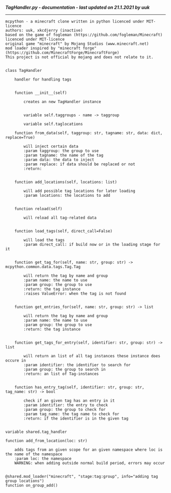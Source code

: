 ***TagHandler.py - documentation - last updated on 21.1.2021 by uuk***
___

    mcpython - a minecraft clone written in python licenced under MIT-licence
    authors: uuk, xkcdjerry (inactive)
    based on the game of fogleman (https://github.com/fogleman/Minecraft) licenced under MIT-licence
    original game "minecraft" by Mojang Studios (www.minecraft.net)
    mod loader inspired by "minecraft forge" (https://github.com/MinecraftForge/MinecraftForge)
    This project is not official by mojang and does not relate to it.


    class TagHandler
        
        handler for handling tags


        function __init__(self)
            
            creates an new TagHandler instance


            variable self.taggroups - name -> taggroup

            variable self.taglocations

        function from_data(self, taggroup: str, tagname: str, data: dict, replace=True)
            
            will inject certain data
            :param taggroup: the group to use
            :param tagname: the name of the tag
            :param data: the data to inject
            :param replace: if data should be replaced or not
            :return:


        function add_locations(self, locations: list)
            
            will add possible tag locations for later loading
            :param locations: the locations to add


        function reload(self)
            
            will reload all tag-related data


        function load_tags(self, direct_call=False)
            
            will load the tags
            :param direct_call: if build now or in the loading stage for it


        function get_tag_for(self, name: str, group: str) -> mcpython.common.data.tags.Tag.Tag
            
            will return the tag by name and group
            :param name: the name to use
            :param group: the group to use
            :return: the tag instance
            :raises ValueError: when the tag is not found


        function get_entries_for(self, name: str, group: str) -> list
            
            will return the tag by name and group
            :param name: the name to use
            :param group: the group to use
            :return: the tag instance


        function get_tags_for_entry(self, identifier: str, group: str) -> list
            
            will return an list of all tag instances these instance does occure in
            :param identifier: the identifier to search for
            :param group: the group to search in
            :return: an list of Tag-instances


        function has_entry_tag(self, identifier: str, group: str, tag_name: str) -> bool
            
            check if an given tag has an entry in it
            :param identifier: the entry to check
            :param group: the group to check for
            :param tag_name: the tag name to check for
            :return: if the identifier is in the given tag


    variable shared.tag_handler

    function add_from_location(loc: str)
        
        adds tags from an given scope for an given namespace where loc is the name of the namespace
        :param loc: the namespace
        WARNING: when adding outside normal build period, errors may occur


    @shared.mod_loader("minecraft", "stage:tag:group", info="adding tag group locations")
    function on_group_add()